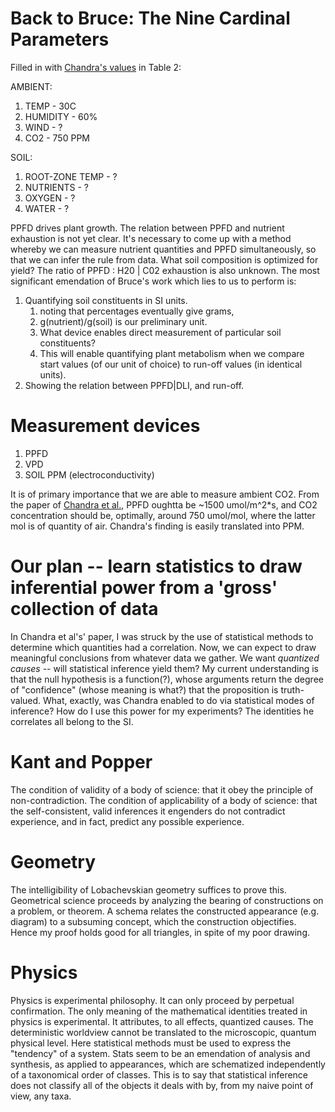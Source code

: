 # Back to Bruce: The Nine Cardinal Parameters
Filled in with [Chandra's values](https://ncbi.ncm.nih.gov/pmc/articles/PMC3550641/) in Table 2:

AMBIENT:
1. TEMP     - 30C
2. HUMIDITY - 60%
3. WIND     - ?
4. CO2      - 750 PPM

SOIL:
1. ROOT-ZONE TEMP - ?
2. NUTRIENTS      - ?
3. OXYGEN         - ?
4. WATER          - ?

PPFD drives plant growth. The relation between PPFD and nutrient exhaustion is not yet clear. It's necessary to come up with a method whereby we can measure nutrient quantities and PPFD simultaneously, so that we can infer the rule from data. What soil composition is optimized for yield? The ratio of PPFD : H20 | C02 exhaustion is also unknown. The most significant emendation of Bruce's work which lies to us to perform is:

1. Quantifying soil constituents in SI units.
   1. noting that percentages eventually give grams,
   2. g(nutrient)/g(soil) is our preliminary unit.
   3. What device enables direct measurement of particular soil constituents?
   4. This will enable quantifying plant metabolism when we compare start values (of our unit of choice) to run-off values (in identical units).
2. Showing the relation between PPFD|DLI, and run-off.


# Measurement devices
1. PPFD
2. VPD
3. SOIL PPM (electroconductivity)


It is of primary importance that we are able to measure ambient CO2. From the paper of [Chandra et al.](https://ncbi.ncm.nih.gov/pmc/articles/PMC3550641/), PPFD oughtta be ~1500 umol/m^2*s, and CO2 concentration should be, optimally, around 750 umol/mol, where the latter mol is of quantity of air. Chandra's finding is easily translated into PPM.

# Our plan -- learn statistics to draw inferential power from a 'gross' collection of data
In Chandra et al's' paper, I was struck by the use of statistical methods to determine which quantities had a correlation. Now, we can expect to draw meaningful conclusions from whatever data we gather. We want _quantized causes_ -- will statistical inference yield them? My current understanding is that the null hypothesis is a function(?), whose arguments return the degree of "confidence" (whose meaning is what?) that the proposition is truth-valued. What, exactly, was Chandra enabled to do via statistical modes of inference? How do I use this power for my experiments? The identities he correlates all belong to the SI. 

# Kant and Popper
The condition of validity of a body of science: that it obey the principle of non-contradiction. The condition of applicability of a body of science: that the self-consistent, valid inferences it engenders do not contradict experience, and in fact, predict any possible experience.

# Geometry
The intelligibility of Lobachevskian geometry suffices to prove this. Geometrical science proceeds by analyzing the bearing of constructions on a problem, or theorem. A schema relates the constructed appearance (e.g. diagram) to a subsuming concept, which the construction objectifies. Hence my proof holds good for all triangles, in spite of my poor drawing.

# Physics
Physics is experimental philosophy. It can only proceed by perpetual confirmation. The only meaning of the mathematical identities treated in physics is experimental. It attributes, to all effects, quantized causes. The deterministic worldview cannot be translated to the microscopic, quantum physical level. Here statistical methods must be used to express the "tendency" of a system. Stats seem to be an emendation of analysis and synthesis, as applied to appearances, which are schematized independently of a taxonomical order of classes. This is to say that statistical inference does not classify all of the objects it deals with by, from my naive point of view, any taxa.
